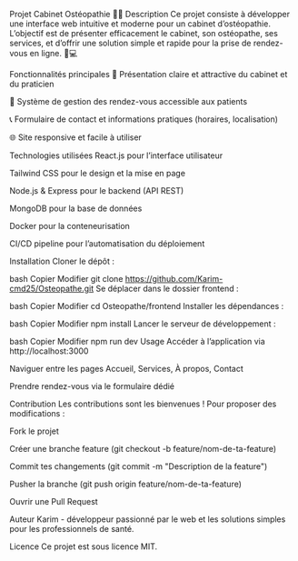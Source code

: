 Projet Cabinet Ostéopathie 🦴✨
Description
Ce projet consiste à développer une interface web intuitive et moderne pour un cabinet d’ostéopathie. L’objectif est de présenter efficacement le cabinet, son ostéopathe, ses services, et d’offrir une solution simple et rapide pour la prise de rendez-vous en ligne. 📅💻

Fonctionnalités principales
🏥 Présentation claire et attractive du cabinet et du praticien

📅 Système de gestion des rendez-vous accessible aux patients

📞 Formulaire de contact et informations pratiques (horaires, localisation)

🌐 Site responsive et facile à utiliser

Technologies utilisées
React.js pour l’interface utilisateur

Tailwind CSS pour le design et la mise en page

Node.js & Express pour le backend (API REST)

MongoDB pour la base de données

Docker pour la conteneurisation

CI/CD pipeline pour l’automatisation du déploiement

Installation
Cloner le dépôt :

bash
Copier
Modifier
git clone https://github.com/Karim-cmd25/Osteopathe.git
Se déplacer dans le dossier frontend :

bash
Copier
Modifier
cd Osteopathe/frontend
Installer les dépendances :

bash
Copier
Modifier
npm install
Lancer le serveur de développement :

bash
Copier
Modifier
npm run dev
Usage
Accéder à l’application via http://localhost:3000

Naviguer entre les pages Accueil, Services, À propos, Contact

Prendre rendez-vous via le formulaire dédié

Contribution
Les contributions sont les bienvenues !
Pour proposer des modifications :

Fork le projet

Créer une branche feature (git checkout -b feature/nom-de-ta-feature)

Commit tes changements (git commit -m "Description de la feature")

Pusher la branche (git push origin feature/nom-de-ta-feature)

Ouvrir une Pull Request

Auteur
Karim - développeur passionné par le web et les solutions simples pour les professionnels de santé.

Licence
Ce projet est sous licence MIT.

